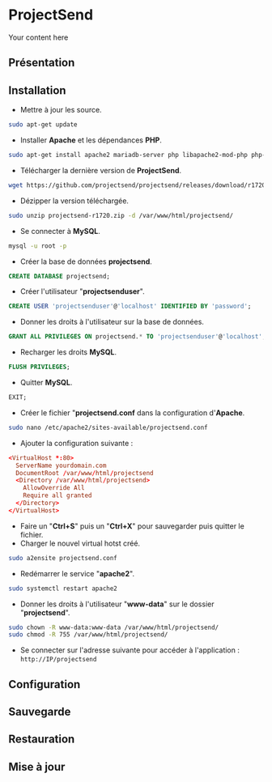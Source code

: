 # ProjectSend
Your content here

## Présentation

## Installation
- Mettre à jour les source.
```bash
sudo apt-get update
```
- Installer **Apache** et les dépendances **PHP**.
```bash
sudo apt-get install apache2 mariadb-server php libapache2-mod-php php-mysql php-gd php-mbstring php-xml php-zip unzip -y
```
- Télécharger la dernière version de **ProjectSend**.
```bash
wget https://github.com/projectsend/projectsend/releases/download/r1720/projectsend-r1720.zip
```
- Dézipper la version téléchargée.
```bash
sudo unzip projectsend-r1720.zip -d /var/www/html/projectsend/
```
- Se connecter à **MySQL**.
```bash
mysql -u root -p
```
- Créer la base de données **projectsend**.
```sql
CREATE DATABASE projectsend;
```
- Créer l'utilisateur "**projectsenduser**".
```sql
CREATE USER 'projectsenduser'@'localhost' IDENTIFIED BY 'password';
```
- Donner les droits à l'utilisateur sur la base de données.
```sql
GRANT ALL PRIVILEGES ON projectsend.* TO 'projectsenduser'@'localhost';
```
- Recharger les droits **MySQL**.
```sql
FLUSH PRIVILEGES;
```
- Quitter **MySQL**.
```sql
EXIT;
```
- Créer le fichier "**projectsend.conf** dans la configuration d'**Apache**.
```bash
sudo nano /etc/apache2/sites-available/projectsend.conf
```
- Ajouter la configuration suivante :
```conf
<VirtualHost *:80>
  ServerName yourdomain.com
  DocumentRoot /var/www/html/projectsend
  <Directory /var/www/html/projectsend>
    AllowOverride All
    Require all granted 
  </Directory>
</VirtualHost>
```
- Faire un "**Ctrl+S**" puis un "**Ctrl+X**" pour sauvegarder puis quitter le fichier.
- Charger le nouvel virtual hotst créé.
```bash
sudo a2ensite projectsend.conf
```
- Redémarrer le service "**apache2**".
```bash
sudo systemctl restart apache2
```
- Donner les droits à l'utilisateur "**www-data**" sur le dossier "**projectsend**".
```bash
sudo chown -R www-data:www-data /var/www/html/projectsend/
sudo chmod -R 755 /var/www/html/projectsend/
```
- Se connecter sur l'adresse suivante pour accéder à l'application : `http://IP/projectsend`

## Configuration

## Sauvegarde

## Restauration

## Mise à jour